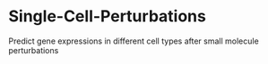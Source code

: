 # Single-Cell-Perturbations
Predict gene expressions in different cell types after small molecule perturbations

